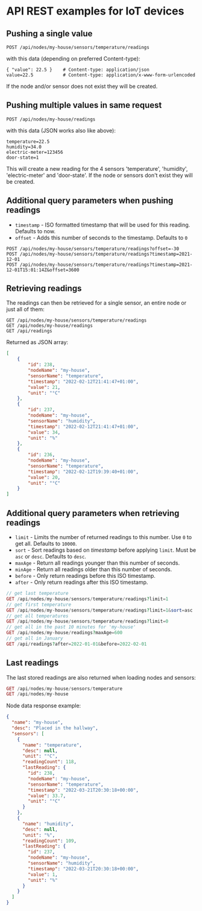 # API REST examples for IoT devices

## Pushing a single value
```
POST /api/nodes/my-house/sensors/temperature/readings
```

with this data (depending on preferred Content-type):
```
{ "value": 22.5 }    # Content-type: application/json
value=22.5           # Content-type: application/x-www-form-urlencoded
```

If the node and/or sensor does not exist they will be created.

## Pushing multiple values in same request

```
POST /api/nodes/my-house/readings
```

with this data (JSON works also like above):
```
temperature=22.5
humidity=34.0
electric-meter=123456
door-state=1
```

This will create a new reading for the 4 sensors 'temperature', 'humidity', 'electric-meter' and 'door-state'. If the node or sensors don't exist they will be created.

## Additional query parameters when pushing readings
* `timestamp` - ISO formatted timestamp that will be used for this reading. Defaults to now.
* `offset` - Adds this number of seconds to the timestamp. Defaults to `0`

```
POST /api/nodes/my-house/sensors/temperature/readings?offset=-30
POST /api/nodes/my-house/sensors/temperature/readings?timestamp=2021-12-01
POST /api/nodes/my-house/sensors/temperature/readings?timestamp=2021-12-01T15:01:14Z&offset=3600
```

## Retrieving readings
The readings can then be retrieved for a single sensor, an entire node or just all of them:
```
GET /api/nodes/my-house/sensors/temperature/readings
GET /api/nodes/my-house/readings
GET /api/readings
```

Returned as JSON array:
```json
[
    {
        "id": 238,
        "nodeName": "my-house",
        "sensorName": "temperature",
        "timestamp": "2022-02-12T21:41:47+01:00",
        "value": 21,
        "unit": "°C"
    },
    {
        "id": 237,
        "nodeName": "my-house",
        "sensorName": "humidity",
        "timestamp": "2022-02-12T21:41:47+01:00",
        "value": 34,
        "unit": "%"
    },
    {
        "id": 236,
        "nodeName": "my-house",
        "sensorName": "temperature",
        "timestamp": "2022-02-12T19:39:40+01:00",
        "value": 20,
        "unit": "°C"
    }
]
```

## Additional query parameters when retrieving readings
* `limit` - Limits the number of returned readings to this number. Use `0` to get all. Defaults to `10000`.
* `sort` - Sort readings based on *timestamp* before applying `limit`. Must be `asc` or `desc`. Defaults to `desc`.
* `maxAge` - Return all readings younger than this number of seconds.
* `minAge` - Return all readings older than this number of seconds.
* `before` - Only return readings before this ISO timestamp.
* `after` - Only return readings after this ISO timestamp.

```php
// get last temperature
GET /api/nodes/my-house/sensors/temperature/readings?limit=1
// get first temperature
GET /api/nodes/my-house/sensors/temperature/readings?limit=1&sort=asc
// get all temperatures
GET /api/nodes/my-house/sensors/temperature/readings?limit=0
// get all in the past 10 minutes for 'my-house'
GET /api/nodes/my-house/readings?maxAge=600
// get all in January
GET /api/readings?after=2022-01-01&before=2022-02-01
```

## Last readings
The last stored readings are also returned when loading nodes and sensors:

```php
GET /api/nodes/my-house/sensors/temperature
GET /api/nodes/my-house
```

Node data response example:

```json
{
  "name": "my-house",
  "desc": "Placed in the hallway",
  "sensors": [
    {
      "name": "temperature",
      "desc": null,
      "unit": "°C",
      "readingCount": 118,
      "lastReading": {
        "id": 238,
        "nodeName": "my-house",
        "sensorName": "temperature",
        "timestamp": "2022-03-21T20:30:18+00:00",
        "value": 33.7,
        "unit": "°C"
      }
    },
    {
      "name": "humidity",
      "desc": null,
      "unit": "%",
      "readingCount": 109,
      "lastReading": {
        "id": 237,
        "nodeName": "my-house",
        "sensorName": "humidity",
        "timestamp": "2022-03-21T20:30:18+00:00",
        "value": 1,
        "unit": "%"
      }
    }
  ]
}
```